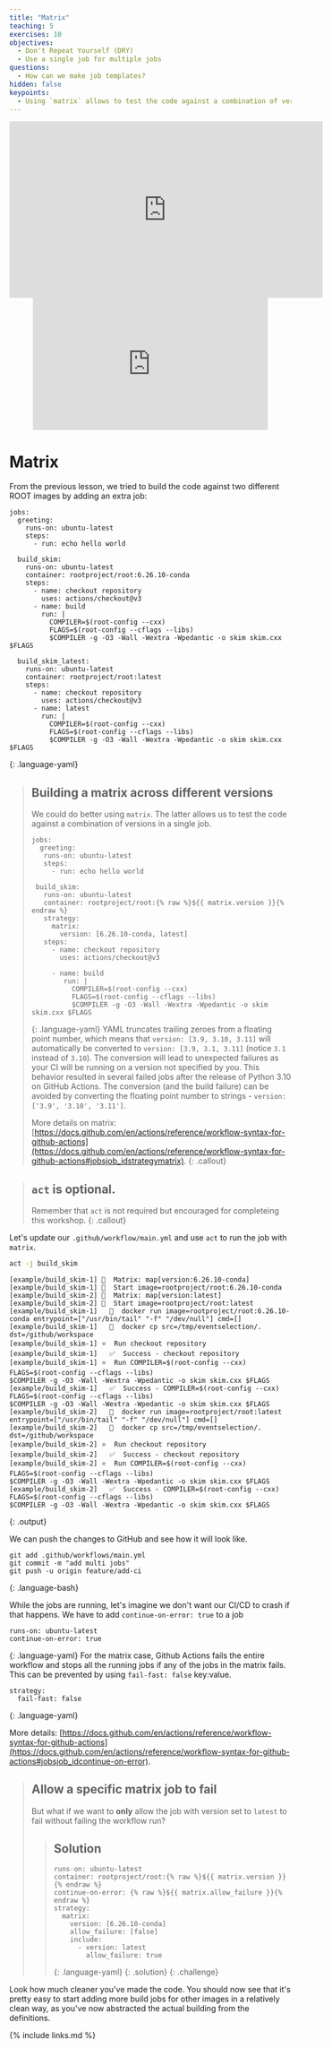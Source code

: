 ```yaml
---
title: "Matrix"
teaching: 5
exercises: 10
objectives:
  - Don't Repeat Yourself (DRY)
  - Use a single job for multiple jobs
questions:
  - How can we make job templates?
hidden: false
keypoints:
  - Using `matrix` allows to test the code against a combination of versions.
---
```


<center>
<iframe width="560" height="315" src="https://www.youtube.com/embed/o4vZf3Pr6rY" frameborder="0" allow="accelerometer; autoplay; clipboard-write; encrypted-media; gyroscope; picture-in-picture" allowfullscreen></iframe>
<iframe width="420" height="236" src="https://i.gifer.com/1TpS.gif" frameborder="0" allow="accelerometer; autoplay; encrypted-media; gyroscope; picture-in-picture" allowfullscreen></iframe>
</center>

# Matrix

From the previous lesson, we tried to build the code against two different ROOT images by adding an extra job:

~~~
jobs:
  greeting:
    runs-on: ubuntu-latest
    steps:
      - run: echo hello world

  build_skim:
    runs-on: ubuntu-latest
    container: rootproject/root:6.26.10-conda
    steps:
      - name: checkout repository
        uses: actions/checkout@v3
      - name: build
        run: |
          COMPILER=$(root-config --cxx)
          FLAGS=$(root-config --cflags --libs)
          $COMPILER -g -O3 -Wall -Wextra -Wpedantic -o skim skim.cxx $FLAGS

  build_skim_latest:
    runs-on: ubuntu-latest
    container: rootproject/root:latest
    steps:
      - name: checkout repository
        uses: actions/checkout@v3
      - name: latest
        run: |
          COMPILER=$(root-config --cxx)
          FLAGS=$(root-config --cflags --libs)
          $COMPILER -g -O3 -Wall -Wextra -Wpedantic -o skim skim.cxx $FLAGS
~~~
{: .language-yaml}

> ## Building a matrix across different versions
>
> We could do better using `matrix`. The latter allows us to test the code against a combination of versions in a single job.
>
> ~~~
> jobs:
>   greeting:
>    runs-on: ubuntu-latest
>    steps:
>      - run: echo hello world
>
>  build_skim:
>    runs-on: ubuntu-latest
>    container: rootproject/root:{% raw %}${{ matrix.version }}{% endraw %}
>    strategy:
>      matrix:
>        version: [6.26.10-conda, latest]
>    steps:
>      - name: checkout repository
>        uses: actions/checkout@v3
>
>      - name: build
>         run: |
>           COMPILER=$(root-config --cxx)
>           FLAGS=$(root-config --cflags --libs)
>           $COMPILER -g -O3 -Wall -Wextra -Wpedantic -o skim skim.cxx $FLAGS
> ~~~
> {: .language-yaml}
> YAML truncates trailing zeroes from a floating point number, which means that `version: [3.9, 3.10, 3.11]` will automatically
> be converted to `version: [3.9, 3.1, 3.11]` (notice `3.1` instead of `3.10`). The conversion will lead to unexpected failures
> as your CI will be running on a version not specified by you. This behavior resulted in several failed jobs after the release
> of Python 3.10 on GitHub Actions. The conversion (and the build failure) can be avoided by converting the floating point number
> to strings - `version: ['3.9', '3.10', '3.11']`.
>
> More details on matrix: [https://docs.github.com/en/actions/reference/workflow-syntax-for-github-actions](https://docs.github.com/en/actions/reference/workflow-syntax-for-github-actions#jobsjob_idstrategymatrix).
{: .callout}

>## `act` is optional.
>
> Remember that `act` is not required but encouraged for completeing this workshop.
{: .callout}

Let's update our `.github/workflow/main.yml` and use `act` to run the job with `matrix`.
```bash
act -j build_skim
```

```
[example/build_skim-1] 🧪  Matrix: map[version:6.26.10-conda]
[example/build_skim-1] 🚀  Start image=rootproject/root:6.26.10-conda
[example/build_skim-2] 🧪  Matrix: map[version:latest]
[example/build_skim-2] 🚀  Start image=rootproject/root:latest
[example/build_skim-1]   🐳  docker run image=rootproject/root:6.26.10-conda entrypoint=["/usr/bin/tail" "-f" "/dev/null"] cmd=[]
[example/build_skim-1]   🐳  docker cp src=/tmp/eventselection/. dst=/github/workspace
[example/build_skim-1] ⭐  Run checkout repository
[example/build_skim-1]   ✅  Success - checkout repository
[example/build_skim-1] ⭐  Run COMPILER=$(root-config --cxx)
FLAGS=$(root-config --cflags --libs)
$COMPILER -g -O3 -Wall -Wextra -Wpedantic -o skim skim.cxx $FLAGS
[example/build_skim-1]   ✅  Success - COMPILER=$(root-config --cxx)
FLAGS=$(root-config --cflags --libs)
$COMPILER -g -O3 -Wall -Wextra -Wpedantic -o skim skim.cxx $FLAGS
[example/build_skim-2]   🐳  docker run image=rootproject/root:latest entrypoint=["/usr/bin/tail" "-f" "/dev/null"] cmd=[]
[example/build_skim-2]   🐳  docker cp src=/tmp/eventselection/. dst=/github/workspace
[example/build_skim-2] ⭐  Run checkout repository
[example/build_skim-2]   ✅  Success - checkout repository
[example/build_skim-2] ⭐  Run COMPILER=$(root-config --cxx)
FLAGS=$(root-config --cflags --libs)
$COMPILER -g -O3 -Wall -Wextra -Wpedantic -o skim skim.cxx $FLAGS
[example/build_skim-2]   ✅  Success - COMPILER=$(root-config --cxx)
FLAGS=$(root-config --cflags --libs)
$COMPILER -g -O3 -Wall -Wextra -Wpedantic -o skim skim.cxx $FLAGS
```
{: .output}

We can push the changes to GitHub and see how it will look like.
~~~
git add .github/workflows/main.yml
git commit -m "add multi jobs"
git push -u origin feature/add-ci
~~~
{: .language-bash}

While the jobs are running, let's imagine we don't want our CI/CD to crash if that happens. We have to add `continue-on-error: true` to a job
~~~
runs-on: ubuntu-latest
continue-on-error: true
~~~
{: .language-yaml}
For the matrix case, Github Actions fails the entire workflow and stops all the running jobs if any of the jobs in the matrix fails. This can be prevented by using `fail-fast: false` key:value.
~~~
strategy:
  fail-fast: false
~~~
{: .language-yaml}

More details: [https://docs.github.com/en/actions/reference/workflow-syntax-for-github-actions](https://docs.github.com/en/actions/reference/workflow-syntax-for-github-actions#jobsjob_idcontinue-on-error).

> ## Allow a specific matrix job to fail
> But what if we want to **only** allow the job with version set to `latest` to fail without failing the workflow run?
>
> > ## Solution
> >
> > ~~~
> > runs-on: ubuntu-latest
> > container: rootproject/root:{% raw %}${{ matrix.version }}{% endraw %}
> > continue-on-error: {% raw %}${{ matrix.allow_failure }}{% endraw %}
> > strategy:
> >   matrix:
> >     version: [6.26.10-conda]
> >     allow_failure: [false]
> >     include:
> >       - version: latest
> >         allow_failure: true
> > ~~~
> > {: .language-yaml}
> {: .solution}
{: .challenge}


Look how much cleaner you've made the code. You should now see that it's pretty easy to start adding more build jobs for other images in a relatively clean way, as you've now abstracted the actual building from the definitions.

{% include links.md %}
